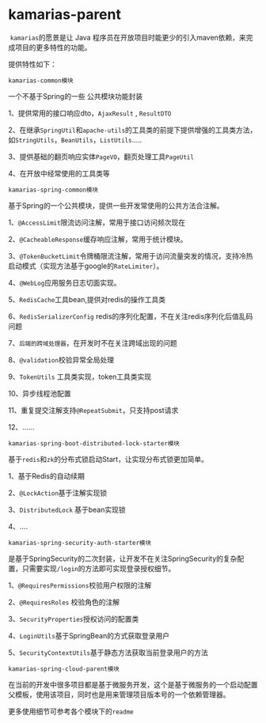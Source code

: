 # kamarias-parent



​	`kamarias`的愿景是让 Java 程序员在开放项目时能更少的引入maven依赖，来完成项目的更多特性的功能。

提供特性如下：

`kamarias-common模块`

一个不基于Spring的一些 公共模块功能封装

1、提供常用的接口响应dto，`AjaxResult` , `ResultDTO`

2、在继承`SpringUtil`和`apache-utils`的工具类的前提下提供增强的工具类方法，如`StringUtils`，`BeanUtils`，`ListUtils`.....

3、提供基础的翻页响应实体`PageVO`，翻页处理工具`PageUtil`

4、在开放中经常使用的工具类等

`kamarias-spring-common模块`

基于Spring的一个公共模块，提供一些开发常使用的公共方法合注解。

1、`@AccessLimit`限流访问注解，常用于接口访问频次现在

2、`@CacheableResponse`缓存响应注解，常用于统计模块。

3、`@TokenBucketLimit`令牌桶限流注解，常用于访问流量突发的情况，支持冷热启动模式（实现方法基于google的`RateLimiter`）。

4、`@WebLog`应用服务日志切面实现。

5、`RedisCache`工具bean,提供对redis的操作工具类

6、`RedisSerializerConfig` redis的序列化配置，不在关注redis序列化后值乱码问题

7、`后端的跨域处理器`，在开发时不在关注跨域出现的问题

8、`@validation`校验异常全局处理

9、`TokenUtils` 工具类实现，token工具类实现

10、异步线程池配置

11、重复提交注解支持`@RepeatSubmit`，只支持post请求

12、......



`kamarias-spring-boot-distributed-lock-starter模块`

基于`redis`和`zk`的分布式锁启动Start，让实现分布式锁更加简单。

1、基于Redis的自动续期

2、`@LockAction`基于注解实现锁

3、`DistributedLock` 基于bean实现锁

4、....



`kamarias-spring-security-auth-starter模块`

是基于SpringSecurity的二次封装，让开发不在关注SpringSecurity的复杂配置，只需要实现`/login`的方法即可实现登录授权细节。

1、`@RequiresPermissions`校验用户权限的注解

2、`@RequiresRoles` 校验角色的注解

3、`SecurityProperties`授权访问的配置类

4、`LoginUtils`基于SpringBean的方式获取登录用户

5、`SecurityContextUtils`基于静态方法获取当前登录用户的方法





`kamarias-spring-cloud-parent模块`

在当前的开发中很多项目都是基于微服务开发，这个是基于微服务的一个启动配置父模板，使用该项目，同时也是用来管理项目版本号的一个依赖管理器。



更多使用细节可参考各个模块下的`readme`